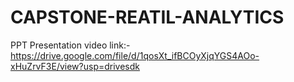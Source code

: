 # CAPSTONE-REATIL-ANALYTICS
PPT Presentation video link:- https://drive.google.com/file/d/1qosXt_ifBCOyXjqYGS4AOo-xHuZrvF3E/view?usp=drivesdk

